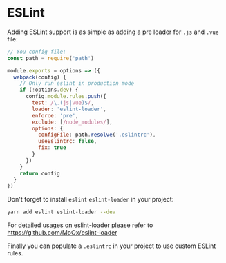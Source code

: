 # ESLint

Adding ESLint support is as simple as adding a pre loader for `.js` and `.vue` file:

```js
// You config file:
const path = require('path')

module.exports = options => ({
  webpack(config) {
    // Only run eslint in production mode
    if (!options.dev) {
      config.module.rules.push({
        test: /\.(js|vue)$/,
        loader: 'eslint-loader',
        enforce: 'pre',
        exclude: [/node_modules/],
        options: {
          configFile: path.resolve('.eslintrc'),
          useEslintrc: false,
          fix: true
        }
      })
    }
    return config
  }
})
```

Don't forget to install `eslint` `eslint-loader` in your project:

```bash
yarn add eslint eslint-loader --dev
```

For detailed usages on eslint-loader please refer to https://github.com/MoOx/eslint-loader

Finally you can populate a `.eslintrc` in your project to use custom ESLint rules.
